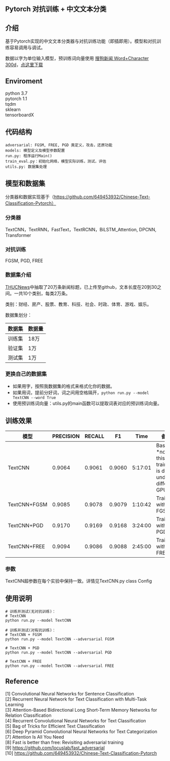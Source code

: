 ## Pytorch 对抗训练 + 中文文本分类 

## 介绍
基于Pytorch实现的中文文本分类器与对抗训练功能（即插即用）。模型和对抗训练容易调用与调试。

数据以字为单位输入模型，预训练词向量使用 [搜狗新闻 Word+Character 300d](https://github.com/Embedding/Chinese-Word-Vectors)，[点这里下载](https://pan.baidu.com/s/14k-9jsspp43ZhMxqPmsWMQ)  

## Enviroment
python 3.7  
pytorch 1.1  
tqdm  
sklearn  
tensorboardX

## 代码结构
```
adversarial: FGSM, FREE, PGD 类定义，攻击，还原功能
models: 模型定义及模型参数配置
run.py: 程序运行Main()
train_eval.py：初始化网络，模型实际训练，测试，评估
utils.py: 数据集处理
```

## 模型和数据集
分类器和数据实现基于（https://github.com/649453932/Chinese-Text-Classification-Pytorch）

### 分类器
TextCNN，TextRNN，FastText，TextRCNN，BiLSTM_Attention, DPCNN, Transformer

### 对抗训练
FGSM, PGD, FREE

### 数据集介绍
[THUCNews](http://thuctc.thunlp.org/)中抽取了20万条新闻标题，已上传至github，文本长度在20到30之间。一共10个类别，每类2万条。

类别：财经、房产、股票、教育、科技、社会、时政、体育、游戏、娱乐。

数据集划分：

数据集|数据量
--|--
训练集|18万
验证集|1万
测试集|1万


### 更换自己的数据集
 - 如果用字，按照我数据集的格式来格式化你的数据。  
 - 如果用词，提前分好词，词之间用空格隔开，`python run.py --model TextCNN --word True`  
 - 使用预训练词向量：utils.py的main函数可以提取词表对应的预训练词向量。  

## 训练效果
模型|PRECISION|RECALL|F1|Time|备注
--|--|--|--|--|--
TextCNN|0.9064|0.9061|0.9060|5:17:01|Baseline *note: this training is done under different GPU
TextCNN+FGSM|0.9085|0.9078|0.9079|1:10:42|Training with FGSM
TextCNN+PGD|0.9170|0.9169|0.9168|3:24:00|Training with PGD
TextCNN+FREE|0.9094|0.9086|0.9088|2:45:00|Training with FREE

### 参数
TextCNN超参数在每个实验中保持一致。详情见TextCNN.py class Config

## 使用说明
```
# 训练并测试(无对抗训练)：
# TextCNN
python run.py --model TextCNN

# 训练并测试(对有抗训练)：
# TextCNN + FGSM
python run.py --model TextCNN --adversarial FGSM

# TextCNN + PGD
python run.py --model TextCNN --adversarial PGD

# TextCNN + FREE
python run.py --model TextCNN --adversarial FREE
```

## Reference
[1] Convolutional Neural Networks for Sentence Classification  
[2] Recurrent Neural Network for Text Classification with Multi-Task Learning  
[3] Attention-Based Bidirectional Long Short-Term Memory Networks for Relation Classification  
[4] Recurrent Convolutional Neural Networks for Text Classification  
[5] Bag of Tricks for Efficient Text Classification  
[6] Deep Pyramid Convolutional Neural Networks for Text Categorization  
[7] Attention Is All You Need  
[8] Fast is better than free: Revisiting adversarial training  
[9] https://github.com/locuslab/fast_adversarial   
[10] https://github.com/649453932/Chinese-Text-Classification-Pytorch  


